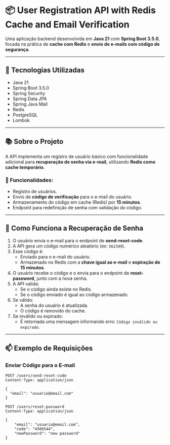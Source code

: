 # 📦 User Registration API with Redis Cache and Email Verification

Uma aplicação backend desenvolvida em **Java 21** com **Spring Boot 3.5.0**, focada na prática de **cache com Redis** e **envio de e-mails com código de segurança**.

---

## 🚀 Tecnologias Utilizadas

- Java 21
- Spring Boot 3.5.0
- Spring Security
- Spring Data JPA
- Spring Java Mail
- Redis
- PostgreSQL
- Lombok

---

## 📚 Sobre o Projeto

A API implementa um registro de usuário básico com funcionalidade adicional para **recuperação de senha via e-mail**, utilizando **Redis como cache temporário**.

### 🔐 Funcionalidades:

- Registro de usuários.
- Envio de **código de verificação** para o e-mail do usuário.
- Armazenamento do código em cache (Redis) por **15 minutos**.
- Endpoint para redefinição de senha com validação do código.

---

## 🧩 Como Funciona a Recuperação de Senha

1. O usuário envia o e-mail para o endpoint de **send-reset-code**.
2. A API gera um código numérico aleatório (ex: `562349`).
3. Esse código é:
    - Enviado para o e-mail do usuário.
    - Armazenado no Redis com a **chave igual ao e-mail** e **expiração de 15 minutos**.
4. O usuário recebe o código e o envia para o endpoint de **reset-password**, junto com a nova senha.
5. A API valida:
    - Se o código ainda existe no Redis.
    - Se o código enviado é igual ao código armazenado.
6. Se válido:
    - A senha do usuário é atualizada.
    - O código é removido do cache.
7. Se inválido ou expirado:
    - É retornada uma mensagem informando erro: `Código inválido ou expirado`.

---

## 📫 Exemplo de Requisições

### Enviar Código para o E-mail
```http
POST /users/send-reset-code
Content-Type: application/json

{
  "email": "usuario@email.com"
}

POST /users/reset-password
Content-Type: application/json

{
    "email": "usuario@email.com",
    "code": "4566544",
    "newPassword": "new password"
}
